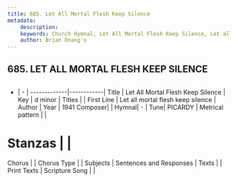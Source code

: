 ```yaml
---
title: 685. Let All Mortal Flesh Keep Silence
metadata:
    description: 
    keywords: Church Hymnal, Let All Mortal Flesh Keep Silence, Let all mortal flesh keep silence, 
    author: Brian Onang'o
---
```



## 685. LET ALL MORTAL FLESH KEEP SILENCE

```txt

```

- |   -  |
-------------|------------|
Title | Let All Mortal Flesh Keep Silence |
Key | d minor |
Titles |  |
First Line | Let all mortal flesh keep silence |
Author | 
Year | 1941
Composer|  |
Hymnal|  - |
Tune| PICARDY |
Metrical pattern | |
# Stanzas |  |
Chorus |  |
Chorus Type |  |
Subjects | Sentences and Responses |
Texts |  |
Print Texts | 
Scripture Song |  |
  

